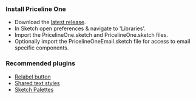 ### Install Priceline One
+ Download the [latest release](https://github.com/pricelinelabs/design-system-sketch/releases).
+ In Sketch open preferences & navigate to 'Libraries'.
+ Import the PricelineOne.sketch and PricelineOne.sketch files.
+ Optionally import the PricelineOneEmail.sketch file for access to email specific components.

### Recommended plugins
+ [Relabel button](https://github.com/kenmoore/sketch-relabel-button)
+ [Shared text styles](https://github.com/nilshoenson/shared-text-styles)
+ [Sketch Palettes](https://github.com/andrewfiorillo/sketch-palettes)
